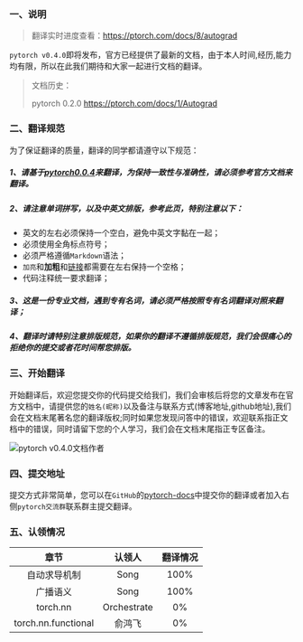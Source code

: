 ### 一、说明
> 翻译实时进度查看：https://ptorch.com/docs/8/autograd


`pytorch v0.4.0`即将发布，官方已经提供了最新的文档，由于本人时间,经历,能力均有限，所以在此我们期待和大家一起进行文档的翻译。

> 文档历史：
> 
> pytorch 0.2.0 https://ptorch.com/docs/1/Autograd

### 二、翻译规范
为了保证翻译的质量，翻译的同学都请遵守以下规范：

##### 1、请基于[pytorch0.0.4](http://pytorch.org/docs/master/)来翻译，为保持一致性与准确性，请必须参考官方文档来翻译。

##### 2、请注意单词拼写，以及中英文排版，参考此页，特别注意以下：

- 英文的左右必须保持一个空白，避免中英文字黏在一起；
- 必须使用全角标点符号；
- 必须严格遵循`Markdown`语法；
- `加亮`和**加粗**和[链接]()都需要在左右保持一个空格；
- 代码注释统一要求翻译；

##### 3、这是一份专业文档，遇到专有名词，请必须严格按照专有名词翻译对照来翻译；
##### 4、翻译时请特别注意排版规范，如果你的翻译不遵循排版规范，我们会很痛心的拒绝你的提交或者花时间帮您排版。

### 三、开始翻译
开始翻译后，欢迎您提交你的代码提交给我们，我们会审核后将您的文章发布在官方文档中，请提供您的`姓名(昵称)`以及备注与联系方式(博客地址,github地址),我们会在文档末尾著名您的翻译版权;同时如果您发现问答中的错误，欢迎联系指正文档中的错误，同时请留下您的个人学习，我们会在文档末尾指正专区备注。

![pytorch v0.4.0文档作者](https://ptorch.com/uploads/2018033000381043026.png)

### 四、提交地址
提交方式非常简单，您可以在`GitHub`的[pytorch-docs](https://github.com/earnp/pytorch-docs)中提交你的翻译或者加入右侧`pytorch交流群`联系群主提交翻译。

### 五、认领情况

| 章节 | 认领人 | 翻译情况 | 
| :-: | :-: | :-: | 
| 自动求导机制 | Song| 100% | 
| 广播语义 | Song| 100% | 
| torch.nn | Orchestrate  | 0% | 
| torch.nn.functional | 俞鸿飞 | 0% |
